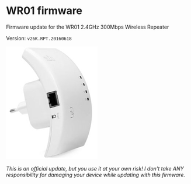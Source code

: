 # WR01 firmware
Firmware update for the WR01 2.4GHz 300Mbps Wireless Repeater

Version: `v26K.RPT.20160618`


![alt text](wr01.jpg "WR01")



_This is an official update, but you use it at your own risk!  I don't take ANY responsibility for damaging your device while updating with this firmware._
